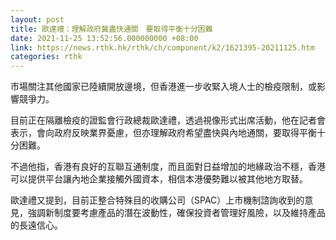 ```yaml
---
layout: post
title: 歐達禮：理解政府冀盡快通關　要取得平衡十分困難
date: 2021-11-25 13:52:56.000000000 +08:00
link: https://news.rthk.hk/rthk/ch/component/k2/1621395-20211125.htm
categories: rthk
---
```


市場關注其他國家已陸續開放邊境，但香港進一步收緊入境人士的檢疫限制，或影響競爭力。

目前正在隔離檢疫的證監會行政總裁歐達禮，透過視像形式出席活動，他在記者會表示，會向政府反映業界憂慮，但亦理解政府希望盡快與內地通關，要取得平衡十分困難。

不過他指，香港有良好的互聯互通制度，而且面對日益增加的地緣政治不穩，香港可以提供平台讓內地企業接觸外國資本，相信本港優勢難以被其他地方取替。

歐達禮又提到，目前正整合特殊目的收購公司（SPAC）上市機制諮詢收到的意見，強調新制度要考慮產品的潛在波動性，確保投資者管理好風險，以及維持產品的長遠信心。
